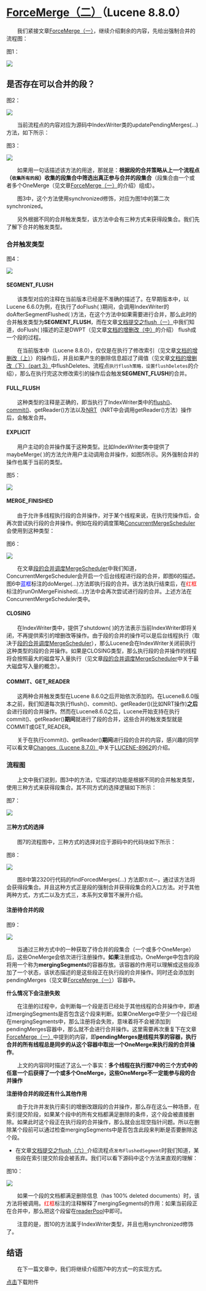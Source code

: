 # [ForceMerge（二）](https://www.amazingkoala.com.cn/Lucene/Index/)（Lucene 8.8.0）

&emsp;&emsp;我们紧接文章[ForceMerge（一）](https://www.amazingkoala.com.cn/Lucene/Index/2021/0527/191.html)，继续介绍剩余的内容，先给出强制合并的流程图：

图1：

<img src="ForceMerge（二）-image/1.png">

## 是否存在可以合并的段？

图2：

<img src="ForceMerge（二）-image/2.png">

&emsp;&emsp;当前流程点的内容对应为源码中IndexWriter类的updatePendingMerges(...)方法，如下所示：

图3：

<img src="ForceMerge（二）-image/3.png">

&emsp;&emsp;如果用一句话描述该方法的用途，那就是：**根据段的合并策略从上一个流程点（`收集所有的段`）收集的段集合中筛选出真正参与合并的段集合**（段集合由一个或者多个OneMerge（见文章[ForceMerge（一）](https://www.amazingkoala.com.cn/Lucene/Index/2021/0527/191.html)的介绍）组成）。

&emsp;&emsp;图3中，这个方法使用synchronized修饰，对应为图1中的第二次synchronized。

&emsp;&emsp;另外根据不同的合并触发类型，该方法中会有三种方式来获得段集合。我们先了解下合并的触发类型。

### 合并触发类型

图4：

<img src="ForceMerge（二）-image/4.png">

#### SEGMENT_FLUSH

&emsp;&emsp;该类型对应的注释在当前版本已经是不准确的描述了。在早期版本中，以Lucene 6.6.0为例，在执行了doFlush( )期间，会调用IndexWriter的doAfterSegmentFlushed( )方法，在这个方法中如果需要进行合并，那么此时的合并触发类型为**SEGMENT_FLUSH**，而在文章[文档提交之flush（一）](https://www.amazingkoala.com.cn/Lucene/Index/2019/0716/74.html)中我们知道，doFlush( )描述的正是DWPT（见文章[文档的增删改（中）](https://www.amazingkoala.com.cn/Lucene/Index/2019/0628/69.html)的介绍） flush成一个段的过程。

&emsp;&emsp;在当前版本中（Lucene 8.8.0），仅仅是在执行了修改索引（见文章[文档的增删改（上）](https://www.amazingkoala.com.cn/Lucene/Index/2019/0626/68.html)）的操作后，并且如果产生的删除信息超过了阈值（见文章[文档的增删改（下）（part 3）](https://www.amazingkoala.com.cn/Lucene/Index/2019/0709/72.html)中flushDeletes、流程点`执行flush策略，设置flushDeletes`的介绍），那么在执行完这次修改索引的操作后会触发**SEGMENT_FLUSH**的合并。

#### FULL_FLUSH

&emsp;&emsp;这种类型的注释是正确的，即当执行了IndexWriter类中的[flush()](https://www.amazingkoala.com.cn/Lucene/Index/2019/0716/74.html)、[commit()](https://www.amazingkoala.com.cn/Lucene/Index/2019/0906/91.html)、getReader()方法以及[NRT](https://www.amazingkoala.com.cn/Lucene/Index/2019/0916/93.html)（NRT中会调用getReader()方法）操作后，会触发合并。

#### EXPLICIT

&emsp;&emsp;用户主动的合并操作属于这种类型。比如IndexWriter类中提供了maybeMerge( )的方法允许用户主动调用合并操作，如图5所示。另外强制合并的操作也属于当前的类型。

图5：

<img src="ForceMerge（二）-image/5.png">

#### MERGE_FINISHED

&emsp;&emsp;由于允许多线程执行段的合并操作，对于某个线程来说，在执行完操作后，会再次尝试执行段的合并操作。例如在段的调度策略[ConcurrentMergeScheduler](https://www.amazingkoala.com.cn/Lucene/Index/2019/0519/60.html)会使用到这种类型：

图6：

<img src="ForceMerge（二）-image/6.png">

&emsp;&emsp;在文章[段的合并调度MergeScheduler](https://www.amazingkoala.com.cn/Lucene/Index/2019/0519/60.html)中我们知道，ConcurrentMergeScheduler会开启一个后台线程进行段的合并，即图6的描述。图6中<font color=blue>蓝框</font>标注的doMerge(...)方法即执行段的合并。该方法执行结束后，在<font color=red>红框</font>标注的runOnMergeFinished(...)方法中会再次尝试进行段的合并。上述方法在ConcurrentMergeScheduler类中。

#### CLOSING

&emsp;&emsp;在IndexWriter类中，提供了shutdown( )的方法表示当前IndexWriter即将关闭，不再提供索引的增删改等操作。由于段的合并的操作可以是后台线程执行（取决于[段的合并调度MergeScheduler](https://www.amazingkoala.com.cn/Lucene/Index/2019/0519/60.html)），那么Lucene会在IndexWriter关闭前执行这种类型的段的合并操作。如果是CLOSING类型，那么执行段的合并操作的线程将会按照最大的磁盘写入量执行（见文章[段的合并调度MergeScheduler](https://www.amazingkoala.com.cn/Lucene/Index/2019/0519/60.html)中关于最大磁盘写入量的概念）。

#### COMMIT、GET_READER

&emsp;&emsp;这两种合并触发类型在Lucene 8.6.0之后开始依次添加的。在Lucene8.6.0版本之前，我们知道每次执行flush()、commit()、getReader()(比如NRT操作)**之后**会进行段的合并操作。然而在Lucene8.6.0之后，Lucene开始支持在执行commit()、getReader()**期间**就进行了段的合并，这些合并的触发类型就是COMMIT或GET_READER。

&emsp;&emsp;关于在执行commit()、getReader()**期间**进行段的合并的内容，感兴趣的同学可以看文章[Changes（Lucene 8.7.0）](https://www.amazingkoala.com.cn/Lucene/Changes/2020/1106/176.html)中关于[LUCENE-8962](http://issues.apache.org/jira/browse/LUCENE-8962)的介绍。

### 流程图

&emsp;&emsp;上文中我们说到，图3中的方法，它描述的功能是根据不同的合并触发类型，使用三种方式来获得段集合。其不同方式的选择逻辑如下所示：

图7：

<img src="ForceMerge（二）-image/7.png">

#### 三种方式的选择

&emsp;&emsp;图7的流程图中，三种方式的选择对应于源码中的代码块如下所示：

图8：

<img src="ForceMerge（二）-image/8.png">

&emsp;&emsp;图8中第2320行代码的findForcedMerges(...) 方法即`方式一`，通过该方法将会获得段集合。并且这种方式正是段的强制合并获得段集合的入口方法。对于其他两种方式，方式二以及方式三，本系列文章暂不展开介绍。

#### 注册待合并的段

图9：

<img src="ForceMerge（二）-image/9.png">

&emsp;&emsp;当通过三种方式中的一种获取了待合并的段集合（一个或多个OneMerge）后，这些OneMerge会依次进行注册操作。**如果**注册成功，OneMerge中包含的段将用一个称为**mergingSegments**的容器存放。该容器的作用可以理解成这些段添加了一个状态，该状态描述的是这些段正在执行段的合并操作。同时还会添加到pendingMerges（见文章[ForceMerge（一）](https://www.amazingkoala.com.cn/Lucene/Index/2021/0527/191.html)）容器中。

**什么情况下会注册失败**

&emsp;&emsp;在注册的过程中，会判断每一个段是否已经处于其他线程的合并操作中，即通过mergingSegments是否包含这个段来判断。如果OneMerge中至少一个段已经在mergingSegments中，那么注册将会失败，意味着将不会被添加到pendingMerges容器中，那么就不会进行合并操作。这里需要再次重复下在文章[ForceMerge（一）](https://www.amazingkoala.com.cn/Lucene/Index/2021/0527/191.html)中提到的内容，即**pendingMerges是线程共享的容器，执行合并的所有线程总是同步的从这个容器中取出一个OneMerge来执行段的合并操作**。

&emsp;&emsp;上文的内容同时描述了这么一个事实：**多个线程在执行图7中的三个方式中的任意一个后获得了一个或多个OneMerge，这些OneMerge不一定能参与段的合并操作**

**注册待合并的段还有什么其他作用**

&emsp;&emsp;由于允许并发执行索引的增删改跟段的合并操作，那么存在这么一种场景，在索引提交阶段，如果某个段中的所有文档都满足删除的条件，这个段会被直接删除。如果此时这个段正在执行段的合并操作，那么就会出现空指针问题。所以在删除某个段前可以通过检查mergingSegments中是否包含此段来判断是否要删除这个段。
  - 在文章[文档提交之flush（六）](https://www.amazingkoala.com.cn/Lucene/Index/2019/0805/79.html)介绍流程点`发布FlushedSegment`时我们知道，某些段在索引提交阶段会被丢弃。我们可以看下源码中这个方法来直观的理解：

图10：

<img src="ForceMerge（二）-image/10.png">

&emsp;&emsp;如果一个段的文档都满足删除信息（has 100% deleted documents）时，该方法将被调用。<font color=red>红框</font>标注的注释解释了mergingSegments的作用：如果当前段正在合并中，那么把这个段留在[readerPool](https://www.amazingkoala.com.cn/Lucene/Index/2020/1208/183.html)中即可。

&emsp;&emsp;注意的是，图10的方法属于IndexWriter类型，并且也用synchronized修饰了。

## 结语

&emsp;&emsp;在下一篇文章中，我们将继续介绍图7中的方式一的实现方式。

[点击](http://www.amazingkoala.com.cn/attachment/Lucene/Index/ForceMerge/ForceMerge（二）.zip)下载附件